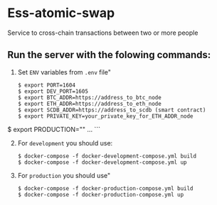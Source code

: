 # Ess-atomic-swap
Service to cross-chain transactions between two or more people

## Run the server with the folowing commands:

1. Set `ENV` variables from `.env` file"
	```
	$ export PORT=1604
	$ export DEV_PORT=1605
	$ export BTC_ADDR=https://address_to_btc_node
	$ export ETH_ADDR=https://address_to_eth_node
	$ export SCDB_ADDR=https://address_to_scdb (smart contract)
	$ export PRIVATE_KEY=your_private_key_for_ETH_ADDR_node
  $ export PRODUCTION=""
	...
	```

2. For `development` you should use:
	```
	$ docker-compose -f docker-development-compose.yml build
	$ docker-compose -f docker-development-compose.yml up
	```

3. For `production` you should use"
	```
	$ docker-compose -f docker-production-compose.yml build
	$ docker-compose -f docker-production-compose.yml up
	```
